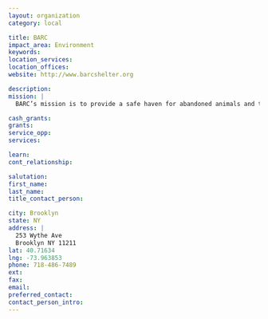 ```yaml
---
layout: organization
category: local

title: BARC
impact_area: Environment
keywords: 
location_services: 
location_offices: 
website: http://www.barcshelter.org

description: 
mission: |
  BARC’s mission is to provide a safe haven for abandoned animals and to find permanent loving homes for them. While in our care, we provide them with quality food, shelter, medical attention, and the love they deserve. We are a 501c3 not-for-profit, no-kill, privately run animal shelter located in Williamsburg, Brooklyn. 

cash_grants: 
grants: 
service_opp: 
services: 

learn: 
cont_relationship: 

salutation: 
first_name: 
last_name: 
title_contact_person: 

city: Brooklyn
state: NY
address: |
  253 Wythe Ave     
  Brooklyn NY 11211
lat: 40.71634
lng: -73.963853
phone: 718-486-7489
ext: 
fax: 
email: 
preferred_contact: 
contact_person_intro: 
---
```

